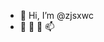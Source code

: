 - 👋 Hi, I’m @zjsxwc
- 👀  🌱 💞️ 📫

<!---
zjsxwc/zjsxwc is a ✨ special ✨ repository because its `README.md` (this file) appears on your GitHub profile.
You can click the Preview link to take a look at your changes.
--->

